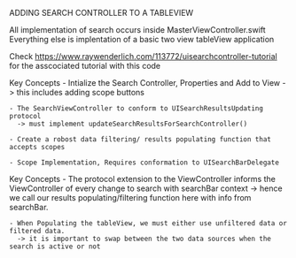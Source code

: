   ADDING SEARCH CONTROLLER TO A TABLEVIEW

All implementation of search occurs inside MasterViewController.swift
Everything else is implentation of a basic two view tableView application

Check https://www.raywenderlich.com/113772/uisearchcontroller-tutorial
for the asscociated tutorial with this code

  Key Concepts
    - Intialize the Search Controller, Properties and Add to View
      -> this includes adding scope buttons

    - The SearchViewController to conform to UISearchResultsUpdating protocol
      -> must implement updateSearchResultsForSearchController()
    
    - Create a robost data filtering/ results populating function that accepts scopes
  
    - Scope Implementation, Requires conformation to UISearchBarDelegate



  Key Concepts
    - The protocol extension to the ViewController informs the ViewController of every change to search with searchBar context
      -> hence we call our results populating/filtering function here with info from searchBar.

    - When Populating the tableView, we must either use unfiltered data or filtered data.
      -> it is important to swap between the two data sources when the search is active or not

